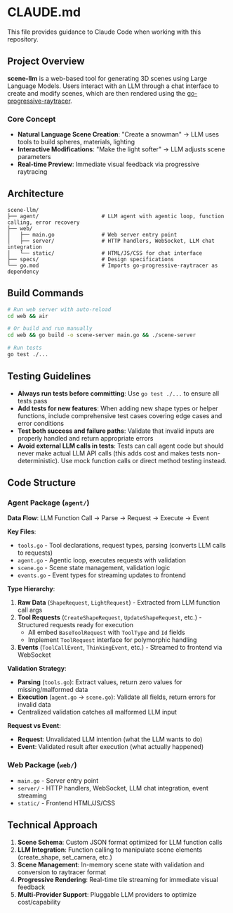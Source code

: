 # CLAUDE.md

This file provides guidance to Claude Code when working with this repository.

## Project Overview

**scene-llm** is a web-based tool for generating 3D scenes using Large Language Models. Users interact with an LLM through a chat interface to create and modify scenes, which are then rendered using the [go-progressive-raytracer](https://github.com/df07/go-progressive-raytracer).

### Core Concept
- **Natural Language Scene Creation**: "Create a snowman" → LLM uses tools to build spheres, materials, lighting
- **Interactive Modifications**: "Make the light softer" → LLM adjusts scene parameters
- **Real-time Preview**: Immediate visual feedback via progressive raytracing

## Architecture

```
scene-llm/
├── agent/                    # LLM agent with agentic loop, function calling, error recovery
├── web/
│   ├── main.go               # Web server entry point
│   ├── server/               # HTTP handlers, WebSocket, LLM chat integration
│   └── static/               # HTML/JS/CSS for chat interface
├── specs/                    # Design specifications
└── go.mod                    # Imports go-progressive-raytracer as dependency
```

## Build Commands

```bash
# Run web server with auto-reload
cd web && air

# Or build and run manually
cd web && go build -o scene-server main.go && ./scene-server

# Run tests
go test ./...
```

## Testing Guidelines

- **Always run tests before committing**: Use `go test ./...` to ensure all tests pass
- **Add tests for new features**: When adding new shape types or helper functions, include comprehensive test cases covering edge cases and error conditions
- **Test both success and failure paths**: Validate that invalid inputs are properly handled and return appropriate errors
- **Avoid external LLM calls in tests**: Tests can call agent code but should never make actual LLM API calls (this adds cost and makes tests non-deterministic). Use mock function calls or direct method testing instead.

## Code Structure

### Agent Package (`agent/`)

**Data Flow**: LLM Function Call → Parse → Request → Execute → Event

**Key Files**:
- `tools.go` - Tool declarations, request types, parsing (converts LLM calls to requests)
- `agent.go` - Agentic loop, executes requests with validation
- `scene.go` - Scene state management, validation logic
- `events.go` - Event types for streaming updates to frontend

**Type Hierarchy**:
1. **Raw Data** (`ShapeRequest`, `LightRequest`) - Extracted from LLM function call args
2. **Tool Requests** (`CreateShapeRequest`, `UpdateShapeRequest`, etc.) - Structured requests ready for execution
   - All embed `BaseToolRequest` with `ToolType` and `Id` fields
   - Implement `ToolRequest` interface for polymorphic handling
3. **Events** (`ToolCallEvent`, `ThinkingEvent`, etc.) - Streamed to frontend via WebSocket

**Validation Strategy**:
- **Parsing** (`tools.go`): Extract values, return zero values for missing/malformed data
- **Execution** (`agent.go` → `scene.go`): Validate all fields, return errors for invalid data
- Centralized validation catches all malformed LLM input

**Request vs Event**:
- **Request**: Unvalidated LLM intention (what the LLM wants to do)
- **Event**: Validated result after execution (what actually happened)

### Web Package (`web/`)

- `main.go` - Server entry point
- `server/` - HTTP handlers, WebSocket, LLM chat integration, event streaming
- `static/` - Frontend HTML/JS/CSS

## Technical Approach

1. **Scene Schema**: Custom JSON format optimized for LLM function calls
2. **LLM Integration**: Function calling to manipulate scene elements (create_shape, set_camera, etc.)
3. **Scene Management**: In-memory scene state with validation and conversion to raytracer format
4. **Progressive Rendering**: Real-time tile streaming for immediate visual feedback
5. **Multi-Provider Support**: Pluggable LLM providers to optimize cost/capability